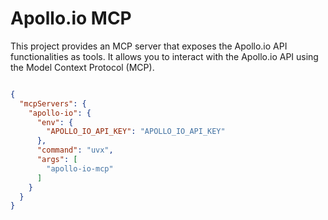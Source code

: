 # Apollo.io MCP

This project provides an MCP server that exposes the Apollo.io API functionalities as tools.
It allows you to interact with the Apollo.io API using the Model Context Protocol (MCP).



```json

{
  "mcpServers": {
    "apollo-io": {
      "env": {
        "APOLLO_IO_API_KEY": "APOLLO_IO_API_KEY"
      },
      "command": "uvx",
      "args": [
        "apollo-io-mcp"
      ]
    }
  }
}
```